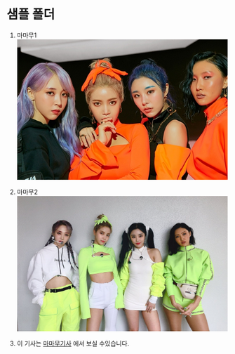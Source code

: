# 샘플 폴더

1. 마마무1
![](./mamamu.jpg)

2. 마마무2
![](./mamamu2.jpg)

3. 이 기사는
 [마마무기사](https://ko.wikipedia.org/wiki/%EB%A7%88%EB%A7%88%EB%AC%B4) 에서 보실 수있습니다.
